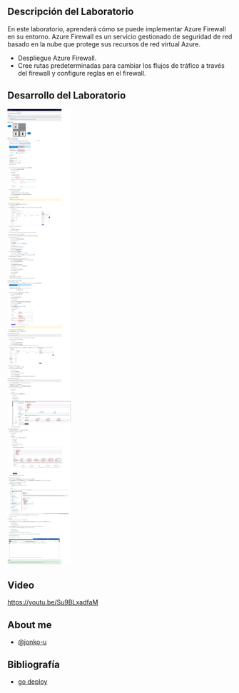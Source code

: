 
## Descripción del Laboratorio
En este laboratorio, aprenderá cómo se puede implementar Azure Firewall en su entorno. Azure Firewall es un servicio gestionado de seguridad de red basado en la nube que protege sus recursos de red virtual Azure.

- Despliegue Azure Firewall.
- Cree rutas predeterminadas para cambiar los flujos de tráfico a través del firewall y configure reglas en el firewall.

## Desarrollo del Laboratorio
![Logo](/AZ-104-Microsoft%20Azure%20Administrator/Lab%204B%20-%20Deploy%20Azure%20Firewall/screenshots/Lab4B.png)

## Video
https://youtu.be/Su9BLxadfaM

## About me
- [@jonko-u](https://github.com/jonko-u)

## Bibliografía

- [go deploy](https://lms.godeploy.it/)
